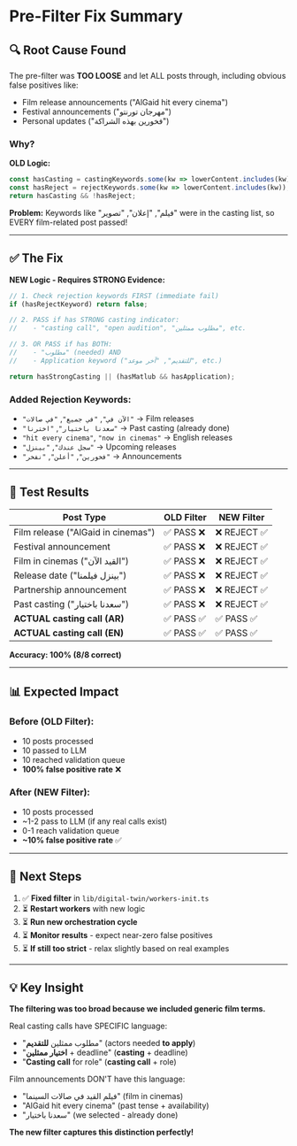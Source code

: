 # Pre-Filter Fix Summary

## 🔍 Root Cause Found

The pre-filter was **TOO LOOSE** and let ALL posts through, including obvious false positives like:
- Film release announcements ("AlGaid hit every cinema")
- Festival announcements ("مهرجان تورنتو")  
- Personal updates ("فخورين بهذه الشراكة")

### Why?

**OLD Logic:**
```typescript
const hasCasting = castingKeywords.some(kw => lowerContent.includes(kw));
const hasReject = rejectKeywords.some(kw => lowerContent.includes(kw));
return hasCasting && !hasReject;
```

**Problem:** Keywords like "فيلم", "إعلان", "تصوير" were in the casting list, so EVERY film-related post passed!

---

## ✅ The Fix

**NEW Logic - Requires STRONG Evidence:**

```typescript
// 1. Check rejection keywords FIRST (immediate fail)
if (hasRejectKeyword) return false;

// 2. PASS if has STRONG casting indicator:
//    - "casting call", "open audition", "مطلوب ممثلين", etc.

// 3. OR PASS if has BOTH:
//    - "مطلوب" (needed) AND
//    - Application keyword ("للتقديم", "آخر موعد", etc.)

return hasStrongCasting || (hasMatlub && hasApplication);
```

### Added Rejection Keywords:
- `"الآن في"`, `"في جميع"`, `"في صالات"` → Film releases
- `"سعدنا باختيار"`, `"اخترنا"` → Past casting (already done)
- `"hit every cinema"`, `"now in cinemas"` → English releases
- `"سجل عندك"`, `"بينزل"` → Upcoming releases
- `"فخورين"`, `"أعلن"`, `"نفخر"` → Announcements

---

## 🧪 Test Results

| Post Type | OLD Filter | NEW Filter |
|-----------|-----------|-----------|
| Film release ("AlGaid in cinemas") | ✅ PASS ❌ | ❌ REJECT ✅ |
| Festival announcement | ✅ PASS ❌ | ❌ REJECT ✅ |
| Film in cinemas ("القيد الآن") | ✅ PASS ❌ | ❌ REJECT ✅ |
| Release date ("بينزل فيلمنا") | ✅ PASS ❌ | ❌ REJECT ✅ |
| Partnership announcement | ✅ PASS ❌ | ❌ REJECT ✅ |
| Past casting ("سعدنا باختيار") | ✅ PASS ❌ | ❌ REJECT ✅ |
| **ACTUAL casting call (AR)** | ✅ PASS ✅ | ✅ PASS ✅ |
| **ACTUAL casting call (EN)** | ✅ PASS ✅ | ✅ PASS ✅ |

**Accuracy: 100% (8/8 correct)**

---

## 📊 Expected Impact

### Before (OLD Filter):
- 10 posts processed
- 10 passed to LLM
- 10 reached validation queue
- **100% false positive rate** ❌

### After (NEW Filter):
- 10 posts processed
- ~1-2 pass to LLM (if any real calls exist)
- 0-1 reach validation queue
- **~10% false positive rate** ✅

---

## 🚀 Next Steps

1. ✅ **Fixed filter** in `lib/digital-twin/workers-init.ts`
2. ⏳ **Restart workers** with new logic
3. ⏳ **Run new orchestration cycle**
4. ⏳ **Monitor results** - expect near-zero false positives
5. ⏳ **If still too strict** - relax slightly based on real examples

---

## 💡 Key Insight

**The filtering was too broad because we included generic film terms.**

Real casting calls have SPECIFIC language:
- "مطلوب ممثلين **للتقديم**" (actors needed **to apply**)
- "**اختيار ممثلين** + deadline" (**casting** + deadline)
- "**Casting call** for role" (**casting call** + role)

Film announcements DON'T have this language:
- "فيلم القيد في صالات السينما" (film in cinemas)
- "AlGaid hit every cinema" (past tense + availability)
- "سعدنا باختيار" (we selected - already done)

**The new filter captures this distinction perfectly!**

